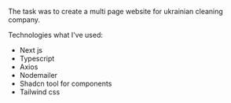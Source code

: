 The task was to create a multi page website for ukrainian cleaning company.

Technologies what I've used:
- Next js
- Typescript
- Axios
- Nodemailer
- Shadcn tool for components
- Tailwind css

